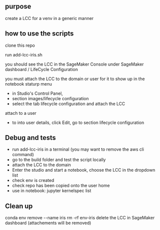 ## purpose

create a LCC for a venv in a generic manner

## how to use the scripts

clone this repo

run add-lcc-iris.sh

you should see the LCC in the SageMaker Console under SageMaker dashboard / LifeCycle Configuration

you must attach the LCC to the domain or user for it to show up in the notebook staturp menu
- in Studio's Control Panel, 
- section images/lifecycle configuration
- select the tab lifecycle configuration and attach the LCC

attach to a user 
- to into user details, click Edit, go to section lifecycle configuration

## Debug and tests
- run add-lcc-iris in a terminal (you may want to remove the aws cli command)
- go to the build folder and test the script locally
- attach the LCC to the domain
- Enter the studio and start a notebook, choose the LCC in the dropdown list
- check env is created
- check repo has been copied onto the user home
- use in notebook: jupyter kernelspec list

## Clean up 

conda env remove --name iris
rm -rf env-iris
delete the LCC in SageMaker dashboard (attachements will be removed)
